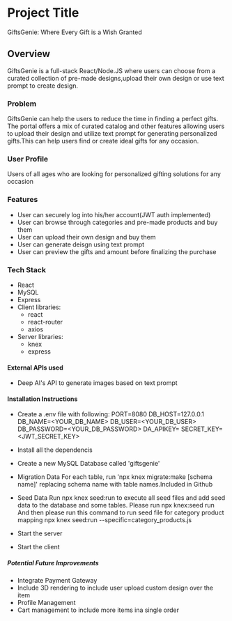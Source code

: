 # Project Title

GiftsGenie: Where Every Gift is a Wish Granted

## Overview

GiftsGenie is a full-stack React/Node.JS where users can choose from a curated collection of pre-made designs,upload their own design or use text prompt to create design.

### Problem

GiftsGenie can help the users to reduce the time in finding a perfect gifts. The portal offers a mix of curated catalog and other features allowing users to upload their design and utilize text prompt for generating personalized gifts.This can help users find or create ideal gifts for any occasion.

### User Profile

Users of all ages who are looking for personalized gifting solutions for any occasion

### Features

- User can securely log into his/her account(JWT auth implemented)
- User can browse through categories and pre-made products and buy them
- User can upload their own design and buy them
- User can generate deisgn using text prompt
- User can preview the gifts and amount before finalizing the purchase

### Tech Stack

- React
- MySQL
- Express
- Client libraries:
  - react
  - react-router
  - axios
- Server libraries:
  - knex
  - express

#### External APIs used

- Deep AI's API to generate images based on text prompt

#### Installation Instructions

- Create a .env file with following:
  PORT=8080
  DB_HOST=127.0.0.1
  DB_NAME=<YOUR_DB_NAME>
  DB_USER=<YOUR_DB_USER>
  DB_PASSWORD=<YOUR_DB_PASSWORD>
  DA_APIKEY=<SHARED>
  SECRET_KEY=<JWT_SECRET_KEY>
  
- Install all the dependencis

- Create a new MySQL Database called 'giftsgenie'

- Migration Data
  For each table, run 'npx knex migrate:make [schema name]' replacing schema name with table names.Included in Github
- Seed Data
  Run npx knex seed:run to execute all seed files and add seed data to the database and some tables.
  Please run npx knex:seed run 
  And then please run this command to run seed file for category product mapping
  npx knex seed:run --specific=category_products.js

- Start the server

- Start the client

##### Potential Future Improvements

- Integrate Payment Gateway
- Include 3D rendering to include user upload custom design over the item
- Profile Management
- Cart management to include more items ina single order
